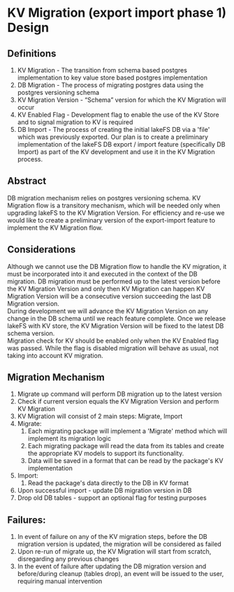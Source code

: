 # KV Migration (export import phase 1) Design

## Definitions
1. KV Migration - The transition from schema based postgres implementation to key value store based postgres implementation
2. DB Migration - The process of migrating postgres data using the postgres versioning schema
3. KV Migration Version - “Schema” version for which the KV Migration will occur
4. KV Enabled Flag - Development flag to enable the use of the KV Store and to signal migration to KV is required
5. DB Import - The process of creating the initial lakeFS DB via a 'file' which was previously exported. Our plan is
   to create a preliminary implementation of the lakeFS DB export / import feature (specifically DB Import) as part of the
   KV development and use it in the KV Migration process.


## Abstract
DB migration mechanism relies on postgres versioning schema.
KV Migration flow is a transitory mechanism, which will be needed only when upgrading lakeFS to the KV Migration Version. For efficiency and re-use we would like to create a preliminary version of the export-import feature to implement the KV Migration flow.

## Considerations
Although we cannot use the DB Migration flow to handle the KV migration, it must be incorporated into it and executed in the context of the DB migration.
DB migration must be performed up to the latest version before the KV Migration Version and only then KV Migration can happen
KV Migration Version will be a consecutive version succeeding the last DB Migration version.  
During development we will advance the KV Migration Version on any change in the DB schema until we reach feature complete.
Once we release lakeFS with KV store, the KV Migration Version will be fixed to the latest DB schema version.  
Migration check for KV should be enabled only when the KV Enabled flag was passed. While the flag is disabled migration will
behave as usual, not taking into account KV migration.


## Migration Mechanism
1. Migrate up command will perform DB migration up to the latest version
2. Check if current version equals the KV Migration Version and perform KV Migration
3. KV Migration will consist of 2 main steps: Migrate, Import
4. Migrate:
   1. Each migrating package will implement a 'Migrate' method which will implement its migration logic
   2. Each migrating package will read the data from its tables and create the appropriate KV models to support its functionality.
   3. Data will be saved in a format that can be read by the package's KV implementation
5. Import:
   1. Read the package's data directly to the DB in KV format
6. Upon successful import - update DB migration version in DB
7. Drop old DB tables - support an optional flag for testing purposes

## Failures:
1. In event of failure on any of the KV migration steps, before the DB migration version is updated, the migration will be considered as failed
2. Upon re-run of migrate up, the KV Migration will start from scratch, disregarding any previous changes
3. In the event of failure after updating the DB migration version and before/during cleanup (tables drop), an event will be issued to the user, requiring manual intervention
